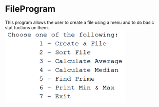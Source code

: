# FileProgram
This program allows the user to create a file using a menu and to do basic stat fuctions on them.
![fileMenu](fileMenu.png)
